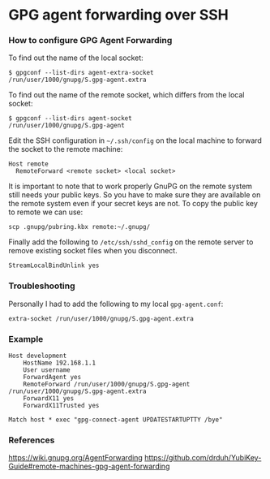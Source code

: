 # GPG agent forwarding over SSH

### How to configure GPG Agent Forwarding

To find out the name of the local socket:

```
$ gpgconf --list-dirs agent-extra-socket
/run/user/1000/gnupg/S.gpg-agent.extra
```

To find out the name of the remote socket, which differs from the local socket:
```
$ gpgconf --list-dirs agent-socket
/run/user/1000/gnupg/S.gpg-agent
```

Edit the SSH configuration in `~/.ssh/config` on the local machine to forward the socket to the remote machine:

```
Host remote
  RemoteForward <remote socket> <local socket>
```

It is important to note that to work properly GnuPG on the remote system still needs your public keys.
So you have to make sure they are available on the remote system even if your secret keys are not.
To copy the public key to remote we can use:

```
scp .gnupg/pubring.kbx remote:~/.gnupg/
```

Finally add the following to `/etc/ssh/sshd_config` on the remote server to remove existing socket files when you disconnect.

```
StreamLocalBindUnlink yes
```


### Troubleshooting

Personally I had to add the following to my local `gpg-agent.conf`:
```
extra-socket /run/user/1000/gnupg/S.gpg-agent.extra
```

### Example

```config
Host development
    HostName 192.168.1.1
    User username
    ForwardAgent yes
    RemoteForward /run/user/1000/gnupg/S.gpg-agent /run/user/1000/gnupg/S.gpg-agent.extra
    ForwardX11 yes
    ForwardX11Trusted yes

Match host * exec "gpg-connect-agent UPDATESTARTUPTTY /bye"
```

### References
https://wiki.gnupg.org/AgentForwarding
https://github.com/drduh/YubiKey-Guide#remote-machines-gpg-agent-forwarding

